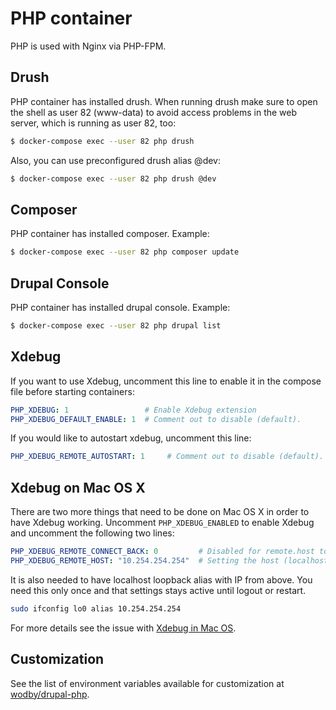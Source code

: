 # PHP container

PHP is used with Nginx via PHP-FPM. 

## Drush

PHP container has installed drush. When running drush make sure to open the shell as user 82 (www-data) to avoid access problems in the web server, which is running as user 82, too:
```bash
$ docker-compose exec --user 82 php drush
```

Also, you can use preconfigured drush alias @dev:
```bash
$ docker-compose exec --user 82 php drush @dev
```

## Composer

PHP container has installed composer. Example:
```bash
$ docker-compose exec --user 82 php composer update
```

## Drupal Console

PHP container has installed drupal console. Example:
```bash
$ docker-compose exec --user 82 php drupal list
```

## Xdebug

If you want to use Xdebug, uncomment this line to enable it in the compose file before starting containers:
```yml
PHP_XDEBUG: 1                 # Enable Xdebug extension
PHP_XDEBUG_DEFAULT_ENABLE: 1  # Comment out to disable (default).
```

If you would like to autostart xdebug, uncomment this line:
```yml
PHP_XDEBUG_REMOTE_AUTOSTART: 1     # Comment out to disable (default).
```

## Xdebug on Mac OS X

There are two more things that need to be done on Mac OS X in order to have Xdebug working. Uncomment `PHP_XDEBUG_ENABLED` to enable Xdebug and uncomment the following two lines:

```yml
PHP_XDEBUG_REMOTE_CONNECT_BACK: 0         # Disabled for remote.host to work (enabled by default)
PHP_XDEBUG_REMOTE_HOST: "10.254.254.254"  # Setting the host (localhost by default)
```

It is also needed to have localhost loopback alias with IP from above. You need this only once and that settings stays active until logout or restart.

```bash
sudo ifconfig lo0 alias 10.254.254.254
```

For more details see the issue with [Xdebug in Mac OS](https://github.com/Wodby/drupal-php/issues/1).

## Customization

See the list of environment variables available for customization at [wodby/drupal-php](https://github.com/wodby/drupal-php).
